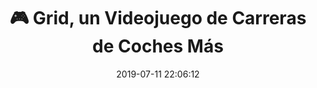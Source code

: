 ---
author_profile: false
title: "🎮 Grid, un Videojuego de Carreras de Coches Más"
description: "🎮 Grid, un Videojuego de Carreras de Coches Más"
excerpt: "🎮 Grid, un Videojuego de Carreras de Coches Más"
header:
  teaser: https://i.ibb.co/5vFYp47/juego-grid-coches.gif
  video:
    id: kSJzeLep-Xg
    provider: youtube
comments: true
date: 2019-07-11 22:06:12
classes: wide
tags:
- Carreras de Coches
- Trailer
categories:
- Vídeo Videojuegos
sidebar:
- title: "Videoteca"
  nav: vteca
---